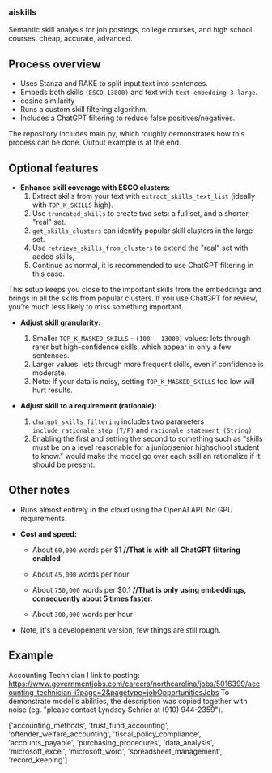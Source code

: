 ### aiskills
Semantic skill analysis for job postings, college courses, and high school courses.
cheap, accurate, advanced.

## Process overview

- Uses Stanza and RAKE to split input text into sentences.
- Embeds both skills `(ESCO 13800)` and text with `text-embedding-3-large`.
- cosine similarity
- Runs a custom skill filtering algorithm.
- Includes a ChatGPT filtering to reduce false positives/negatives.

The repository includes main.py, which roughly demonstrates how this process can be done. 
Output example is at the end.

## Optional features

- **Enhance skill coverage with ESCO clusters:**
  1. Extract skills from your text with `extract_skills_text_list` (ideally with `TOP_K_SKILLS` high).
  2. Use `truncated_skills` to create two sets: a full set, and a shorter, "real" set.
  3. `get_skills_clusters` can identify popular skill clusters in the large set.
  4. Use `retrieve_skills_from_clusters` to extend the "real" set with added skills,
  6. Continue as normal, it is recommended to use ChatGPT filtering in this case. 

This setup keeps you close to the important skills from the embeddings and brings in all the skills from popular clusters. If you use ChatGPT for review, you’re much less likely to miss something important.

- **Adjust skill granularity:**
  1. Smaller `TOP_K_MASKED_SKILLS` - `(100 - 13000)` values: lets through rarer but high-confidence skills, which appear in only a few sentences.
  2. Larger values: lets through more frequent skills, even if confidence is moderate.
  3. Note: If your data is noisy, setting `TOP_K_MASKED_SKILLS` too low will hurt results.

- **Adjust skill to a requirement (rationale):**
  1. `chatgpt_skills_filtering` includes two parameters `include_rationale_step (T/F)` and `rationale_statement (String)`
  2. Enabling the first and setting the second to something such as "skills must be on a level reasonable for a junior/senior highschool student to know." would make the model go over each skill an rationalize if it should be present.

## Other notes
- Runs almost entirely in the cloud using the OpenAI API. No GPU requirements.
- **Cost and speed:**
  - About `60,000` words per $1        **//That is with all ChatGPT filtering enabled**
  - About `45,000` words per hour
 
  - About `750,000` words per $0.1     **//That is only using embeddings, consequently about 5 times faster.**
  - About `300,000` words per hour
    
- Note, it's a developement version, few things are still rough.

## Example

Accounting Technician I
link to posting: https://www.governmentjobs.com/careers/northcarolina/jobs/5016399/accounting-technician-i?page=2&pagetype=jobOpportunitiesJobs
To demonstrate model's abilities, the description was copied together with noise (eg. "please contact Lyndsey Schrier at (910) 944-2359").

['accounting_methods', 'trust_fund_accounting', 'offender_welfare_accounting', 'fiscal_policy_compliance', 'accounts_payable', 'purchasing_procedures', 'data_analysis', 'microsoft_excel', 'microsoft_word', 'spreadsheet_management', 'record_keeping']

